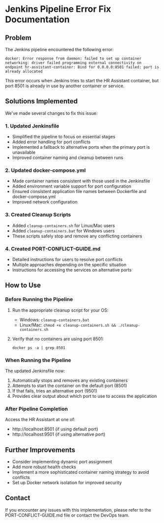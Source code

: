 # Jenkins Pipeline Error Fix Documentation

## Problem

The Jenkins pipeline encountered the following error:

```
docker: Error response from daemon: failed to set up container networking: driver failed programming external connectivity on endpoint hr-assistant-container: Bind for 0.0.0.0:8501 failed: port is already allocated
```

This error occurs when Jenkins tries to start the HR Assistant container, but port 8501 is already in use by another container or service.

## Solutions Implemented

We've made several changes to fix this issue:

### 1. Updated Jenkinsfile

- Simplified the pipeline to focus on essential stages
- Added error handling for port conflicts
- Implemented a fallback to alternative ports when the primary port is unavailable
- Improved container naming and cleanup between runs

### 2. Updated docker-compose.yml

- Made container names consistent with those used in the Jenkinsfile
- Added environment variable support for port configuration
- Ensured consistent application file names between Dockerfile and docker-compose.yml
- Improved network configuration

### 3. Created Cleanup Scripts

- Added `cleanup-containers.sh` for Linux/Mac users
- Added `cleanup-containers.bat` for Windows users
- These scripts safely stop and remove any conflicting containers

### 4. Created PORT-CONFLICT-GUIDE.md

- Detailed instructions for users to resolve port conflicts
- Multiple approaches depending on the specific situation
- Instructions for accessing the services on alternative ports

## How to Use

### Before Running the Pipeline

1. Run the appropriate cleanup script for your OS:
   - Windows: `cleanup-containers.bat`
   - Linux/Mac: `chmod +x cleanup-containers.sh && ./cleanup-containers.sh`

2. Verify that no containers are using port 8501:
   ```
   docker ps -a | grep 8501
   ```

### When Running the Pipeline

The updated Jenkinsfile now:
1. Automatically stops and removes any existing containers
2. Attempts to start the container on the default port (8501)
3. If that fails, tries an alternative port (9501)
4. Provides clear output about which port to use to access the application

### After Pipeline Completion

Access the HR Assistant at one of:
- http://localhost:8501 (if using default port)
- http://localhost:9501 (if using alternative port)

## Further Improvements

- Consider implementing dynamic port assignment
- Add more robust health checks
- Implement a more sophisticated container naming strategy to avoid conflicts
- Set up Docker network isolation for improved security

## Contact

If you encounter any issues with this implementation, please refer to the PORT-CONFLICT-GUIDE.md file or contact the DevOps team.
